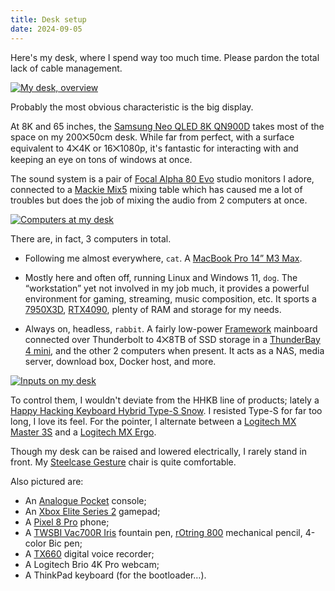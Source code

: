 ```yaml
---
title: Desk setup
date: 2024-09-05
---
```


Here's my desk, where I spend way too much time. Please pardon the total lack of cable management.

[![My desk, overview](/assets/desk/overview.avif)](/assets/desk/overview.avif)

Probably the most obvious characteristic is the big display.

At 8K and 65 inches, the [Samsung Neo QLED 8K QN900D](https://www.samsung.com/fr/tvs/qled-tv/qn900d-65-inch-neo-qled-8k-tizen-os-smart-tv-tq65qn900dtxxc/) takes most of the space on my 200⨉50cm desk. While far from perfect, with a surface equivalent to 4⨉4K or 16⨉1080p, it's fantastic for interacting with and keeping an eye on tons of windows at once.

The sound system is a pair of [Focal Alpha 80 Evo](https://www.focal.com/products/alpha-80-evo) studio monitors I adore, connected to a [Mackie Mix5](https://mackie.com/en/products/mixers/mix-series/mix5.html) mixing table which has caused me a lot of troubles but does the job of mixing the audio from 2 computers at once.

[![Computers at my desk](/assets/desk/computers.avif)](/assets/desk/computers.avif)

There are, in fact, 3 computers in total.

- Following me almost everywhere, `cat`. A [MacBook Pro 14” M3 Max](https://www.apple.com/fr/macbook-pro/).

- Mostly here and often off, running Linux and Windows 11, `dog`. The “workstation” yet not involved in my job much, it provides a powerful environment for gaming, streaming, music composition, etc. It sports a [7950X3D](https://www.amd.com/en/products/processors/desktops/ryzen/7000-series/amd-ryzen-9-7950x3d.html), [RTX4090](https://www.nvidia.com/fr-fr/geforce/graphics-cards/40-series/rtx-4090/), plenty of RAM and storage for my needs.

- Always on, headless, `rabbit`. A fairly low-power [Framework](https://frame.work/) mainboard connected over Thunderbolt to 4⨉8TB of SSD storage in a [ThunderBay 4 mini](https://www.owc.com/solutions/thunderbay-4-mini-thunderbolt-3), and the other 2 computers when present. It acts as a NAS, media server, download box, Docker host, and more.

[![Inputs on my desk](/assets/desk/inputs.avif)](/assets/desk/inputs.avif)

To control them, I wouldn't deviate from the HHKB line of products; lately a [Happy Hacking Keyboard Hybrid Type-S Snow](https://www.hhkeyboard.com/uk/products/hhkb-hybrid-pro-type-s-snow). I resisted Type-S for far too long, I love its feel. For the pointer, I alternate between a [Logitech MX Master 3S](https://www.logitech.com/products/mice/mx-master-3s.910-006556.html) and a [Logitech MX Ergo](https://www.logitech.com/products/mice/mx-ergo-wireless-trackball-mouse.html).

Though my desk can be raised and lowered electrically, I rarely stand in front. My [Steelcase Gesture](https://steelcase.com/products/gesture) chair is quite comfortable.

Also pictured are:

- An [Analogue Pocket](https://www.analogue.co/pocket/) console;
- An [Xbox Elite Series 2](https://www.xbox.com/accessories/controllers/elite-wireless-controller-series-2) gamepad;
- A [Pixel 8 Pro](https://store.google.com/product/pixel_8_pro) phone;
- A [TWSBI Vac700R Iris](https://www.twsbi.com/collections/fountain-pens/products/twsbi-vac700r-iris-fountain-pen) fountain pen, [rOtring 800](https://www.rotring.com/pens-pencils/pencils/rotring-800/SAP_1904449.html) mechanical pencil, 4-color Bic pen;
- A [TX660](https://electronics.sony.com/audio/walkman-digital-recorders/audio-digital-voice-recorders/p/icdtx660) digital voice recorder;
- A Logitech Brio 4K Pro webcam;
- A ThinkPad keyboard (for the bootloader…).
